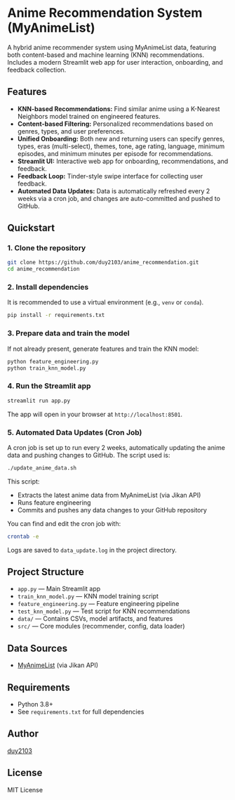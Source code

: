 # Anime Recommendation System (MyAnimeList)

A hybrid anime recommender system using MyAnimeList data, featuring both content-based and machine learning (KNN) recommendations. Includes a modern Streamlit web app for user interaction, onboarding, and feedback collection.

## Features
- **KNN-based Recommendations:** Find similar anime using a K-Nearest Neighbors model trained on engineered features.
- **Content-based Filtering:** Personalized recommendations based on genres, types, and user preferences.
- **Unified Onboarding:** Both new and returning users can specify genres, types, eras (multi-select), themes, tone, age rating, language, minimum episodes, and minimum minutes per episode for recommendations.
- **Streamlit UI:** Interactive web app for onboarding, recommendations, and feedback.
- **Feedback Loop:** Tinder-style swipe interface for collecting user feedback.
- **Automated Data Updates:** Data is automatically refreshed every 2 weeks via a cron job, and changes are auto-committed and pushed to GitHub.

## Quickstart

### 1. Clone the repository
```zsh
git clone https://github.com/duy2103/anime_recommendation.git
cd anime_recommendation
```

### 2. Install dependencies
It is recommended to use a virtual environment (e.g., `venv` or `conda`).
```zsh
pip install -r requirements.txt
```

### 3. Prepare data and train the model
If not already present, generate features and train the KNN model:
```zsh
python feature_engineering.py
python train_knn_model.py
```

### 4. Run the Streamlit app
```zsh
streamlit run app.py
```

The app will open in your browser at `http://localhost:8501`.

### 5. Automated Data Updates (Cron Job)

A cron job is set up to run every 2 weeks, automatically updating the anime data and pushing changes to GitHub. The script used is:

```zsh
./update_anime_data.sh
```

This script:
- Extracts the latest anime data from MyAnimeList (via Jikan API)
- Runs feature engineering
- Commits and pushes any data changes to your GitHub repository

You can find and edit the cron job with:
```zsh
crontab -e
```

Logs are saved to `data_update.log` in the project directory.

## Project Structure
- `app.py` — Main Streamlit app
- `train_knn_model.py` — KNN model training script
- `feature_engineering.py` — Feature engineering pipeline
- `test_knn_model.py` — Test script for KNN recommendations
- `data/` — Contains CSVs, model artifacts, and features
- `src/` — Core modules (recommender, config, data loader)

## Data Sources
- [MyAnimeList](https://myanimelist.net/) (via Jikan API)

## Requirements
- Python 3.8+
- See `requirements.txt` for full dependencies

## Author
[duy2103](https://github.com/duy2103)

## License
MIT License

